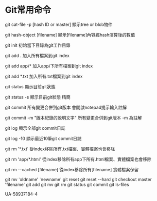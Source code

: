 # Git常用命令


git cat-file -p [hash ID or master]
顯示tree or blob物件

git hash-object [filename]
顯示[filename]內容經hash演算後的數值

git init
初始當下目錄為git工作目錄

git add .
加入所有檔案到git index

git add app/*
加入app/下所有檔案到git index

git add *.txt
加入所有.txt檔案到git index

git status
顯示目前git狀態

git status -s
顯示目前git狀態 精簡

git commit
所有變更合併到git版本 會開啟notepad提示輸入註解

git commit -m "版本紀錄的說明文字"
所有變更合併到git版本  -m 為註解

git log
顯示全部git commit日誌

git log -10
顯示最近10筆git commit日誌

git rm '*.txt'
從index移除所有.txt檔案、實體檔案也會移除

git rm 'app/*.html'
從index移除所有app下所有.html檔案、實體檔案也會移除

git rm --cached [filename]
從index移除所有[filename] 實體檔案保留

git mv 'oldname' 'newname'
git reset
git reset --hard
git checkout master 'filename'
git add
git mv
git rm
git status
git commit
git ls-files


UA-58937184-4

